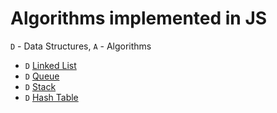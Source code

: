 # Algorithms implemented in JS

`D` - Data Structures, `A` - Algorithms

- `D` [Linked List](algorithms/dataStructures/linkedList)
- `D` [Queue](algorithms/dataStructures/queue)
- `D` [Stack](algorithms/dataStructures/stack)
- `D` [Hash Table](algorithms/dataStructures/hashTable)
